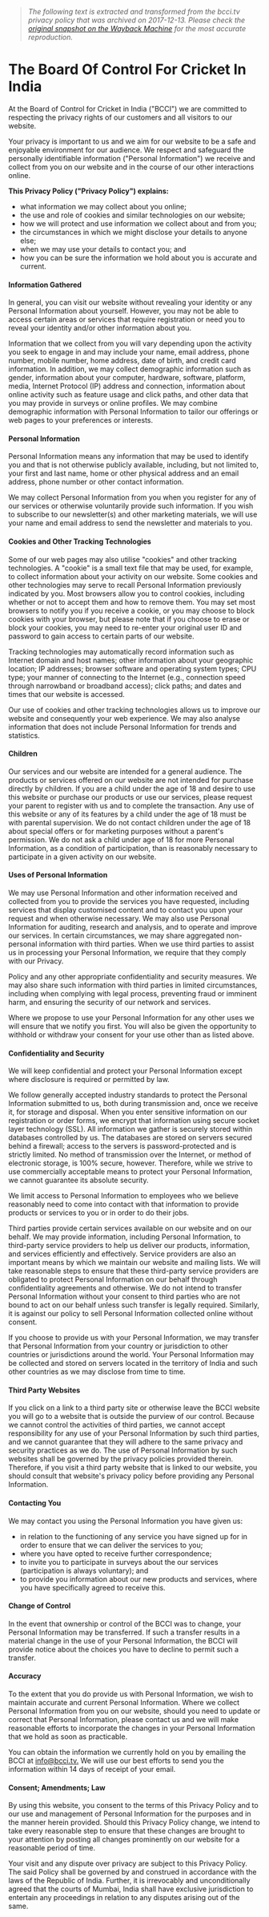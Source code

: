 > *The following text is extracted and transformed from the bcci.tv privacy policy that was archived on 2017-12-13. Please check the [original snapshot on the Wayback Machine](https://web.archive.org/web/20171213011931id_/http%3A//www.bcci.tv/about/2017/privacy-policy) for the most accurate reproduction.*

# The Board Of Control For Cricket In India

At the Board of Control for Cricket in India ("BCCI") we are committed to respecting the privacy rights of our customers and all visitors to our website.

Your privacy is important to us and we aim for our website to be a safe and enjoyable environment for our audience. We respect and safeguard the personally identifiable information ("Personal Information") we receive and collect from you on our website and in the course of our other interactions online. 

**This Privacy Policy ("Privacy Policy") explains:**

  * what information we may collect about you online; 
  * the use and role of cookies and similar technologies on our website; 
  * how we will protect and use information we collect about and from you; 
  * the circumstances in which we might disclose your details to anyone else; 
  * when we may use your details to contact you; and 
  * how you can be sure the information we hold about you is accurate and current.




#### Information Gathered 

In general, you can visit our website without revealing your identity or any Personal Information about yourself. However, you may not be able to access certain areas or services that require registration or need you to reveal your identity and/or other information about you. 

Information that we collect from you will vary depending upon the activity you seek to engage in and may include your name, email address, phone number, mobile number, home address, date of birth, and credit card information. In addition, we may collect demographic information such as gender, information about your computer, hardware, software, platform, media, Internet Protocol (IP) address and connection, information about online activity such as feature usage and click paths, and other data that you may provide in surveys or online profiles. We may combine demographic information with Personal Information to tailor our offerings or web pages to your preferences or interests.

#### Personal Information 

Personal Information means any information that may be used to identify you and that is not otherwise publicly available, including, but not limited to, your first and last name, home or other physical address and an email address, phone number or other contact information. 

We may collect Personal Information from you when you register for any of our services or otherwise voluntarily provide such information. If you wish to subscribe to our newsletter(s) and other marketing materials, we will use your name and email address to send the newsletter and materials to you.

#### Cookies and Other Tracking Technologies 

Some of our web pages may also utilise "cookies" and other tracking technologies. A "cookie" is a small text file that may be used, for example, to collect information about your activity on our website. Some cookies and other technologies may serve to recall Personal Information previously indicated by you. Most browsers allow you to control cookies, including whether or not to accept them and how to remove them. You may set most browsers to notify you if you receive a cookie, or you may choose to block cookies with your browser, but please note that if you choose to erase or block your cookies, you may need to re-enter your original user ID and password to gain access to certain parts of our website. 

Tracking technologies may automatically record information such as Internet domain and host names; other information about your geographic location; IP addresses; browser software and operating system types; CPU type; your manner of connecting to the Internet (e.g., connection speed through narrowband or broadband access); click paths; and dates and times that our website is accessed. 

Our use of cookies and other tracking technologies allows us to improve our website and consequently your web experience. We may also analyse information that does not include Personal Information for trends and statistics.

#### Children 

Our services and our website are intended for a general audience. The products or services offered on our website are not intended for purchase directly by children. If you are a child under the age of 18 and desire to use this website or purchase our products or use our services, please request your parent to register with us and to complete the transaction. Any use of this website or any of its features by a child under the age of 18 must be with parental supervision. We do not contact children under the age of 18 about special offers or for marketing purposes without a parent's permission. We do not ask a child under age of 18 for more Personal Information, as a condition of participation, than is reasonably necessary to participate in a given activity on our website. 

#### Uses of Personal Information 

We may use Personal Information and other information received and collected from you to provide the services you have requested, including services that display customised content and to contact you upon your request and when otherwise necessary. We may also use Personal Information for auditing, research and analysis, and to operate and improve our services. In certain circumstances, we may share aggregated non-personal information with third parties. When we use third parties to assist us in processing your Personal Information, we require that they comply with our Privacy. 

Policy and any other appropriate confidentiality and security measures. We may also share such information with third parties in limited circumstances, including when complying with legal process, preventing fraud or imminent harm, and ensuring the security of our network and services.

Where we propose to use your Personal Information for any other uses we will ensure that we notify you first. You will also be given the opportunity to withhold or withdraw your consent for your use other than as listed above. 

#### Confidentiality and Security 

We will keep confidential and protect your Personal Information except where disclosure is required or permitted by law.

We follow generally accepted industry standards to protect the Personal Information submitted to us, both during transmission and, once we receive it, for storage and disposal. When you enter sensitive information on our registration or order forms, we encrypt that information using secure socket layer technology (SSL). All information we gather is securely stored within databases controlled by us. The databases are stored on servers secured behind a firewall; access to the servers is password-protected and is strictly limited. No method of transmission over the Internet, or method of electronic storage, is 100% secure, however. Therefore, while we strive to use commercially acceptable means to protect your Personal Information, we cannot guarantee its absolute security. 

We limit access to Personal Information to employees who we believe reasonably need to come into contact with that information to provide products or services to you or in order to do their jobs.

Third parties provide certain services available on our website and on our behalf. We may provide information, including Personal Information, to third-party service providers to help us deliver our products, information, and services efficiently and effectively. Service providers are also an important means by which we maintain our website and mailing lists. We will take reasonable steps to ensure that these third-party service providers are obligated to protect Personal Information on our behalf through confidentiality agreements and otherwise. We do not intend to transfer Personal Information without your consent to third parties who are not bound to act on our behalf unless such transfer is legally required. Similarly, it is against our policy to sell Personal Information collected online without consent. 

If you choose to provide us with your Personal Information, we may transfer that Personal Information from your country or jurisdiction to other countries or jurisdictions around the world. Your Personal Information may be collected and stored on servers located in the territory of India and such other countries as we may disclose from time to time.

#### Third Party Websites 

If you click on a link to a third party site or otherwise leave the BCCI website you will go to a website that is outside the purview of our control. Because we cannot control the activities of third parties, we cannot accept responsibility for any use of your Personal Information by such third parties, and we cannot guarantee that they will adhere to the same privacy and security practices as we do. The use of Personal Information by such websites shall be governed by the privacy policies provided therein. Therefore, if you visit a third party website that is linked to our website, you should consult that website's privacy policy before providing any Personal Information.

#### Contacting You 

We may contact you using the Personal Information you have given us: 

  * in relation to the functioning of any service you have signed up for in order to ensure that we can deliver the services to you; 
  * where you have opted to receive further correspondence; 
  * to invite you to participate in surveys about the our services (participation is always voluntary); and 
  * to provide you information about our new products and services, where you have specifically agreed to receive this. 




#### Change of Control 

In the event that ownership or control of the BCCI was to change, your Personal Information may be transferred. If such a transfer results in a material change in the use of your Personal Information, the BCCI will provide notice about the choices you have to decline to permit such a transfer.

#### Accuracy 

To the extent that you do provide us with Personal Information, we wish to maintain accurate and current Personal Information. Where we collect Personal Information from you on our website, should you need to update or correct that Personal Information, please contact us and we will make reasonable efforts to incorporate the changes in your Personal Information that we hold as soon as practicable.

You can obtain the information we currently hold on you by emailing the BCCI at [info@bcci.tv.]() We will use our best efforts to send you the information within 14 days of receipt of your email. 

#### Consent; Amendments; Law 

By using this website, you consent to the terms of this Privacy Policy and to our use and management of Personal Information for the purposes and in the manner herein provided. Should this Privacy Policy change, we intend to take every reasonable step to ensure that these changes are brought to your attention by posting all changes prominently on our website for a reasonable period of time. 

Your visit and any dispute over privacy are subject to this Privacy Policy. The said Policy shall be governed by and construed in accordance with the laws of the Republic of India. Further, it is irrevocably and unconditionally agreed that the courts of Mumbai, India shall have exclusive jurisdiction to entertain any proceedings in relation to any disputes arising out of the same.
